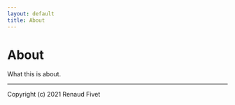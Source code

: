 ```yaml
---
layout: default
title: About
---
```

# About
What this is about.

___
Copyright (c) 2021 Renaud Fivet
